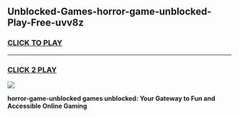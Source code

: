 
## Unblocked-Games-horror-game-unblocked-Play-Free-uvv8z
<h3>
<a href="https://premium76.site?title=horror-game-unblocked&ref=24M">CLICK TO PLAY</a></h3>
<hr>

<h3>
<a href="https://premium76.site?title=horror-game-unblocked&ref=24M">CLICK 2 PLAY</a>
  
</h3>

<a href="https://premium76.site?title=horror-game-unblocked&ref=24M"><img src="https://clearcache.store/games.png"></a>


**horror-game-unblocked games unblocked: Your Gateway to Fun and Accessible Online Gaming**
